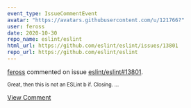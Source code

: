 ```yaml
---
event_type: IssueCommentEvent
avatar: "https://avatars.githubusercontent.com/u/121766?"
user: feross
date: 2020-10-30
repo_name: eslint/eslint
html_url: https://github.com/eslint/eslint/issues/13801
repo_url: https://github.com/eslint/eslint
---
```


<a href='https://github.com/feross' target='_blank'>feross</a> commented on issue <a href='https://github.com/eslint/eslint/issues/13801' target='_blank'>eslint/eslint#13801</a>.

<small>Great, then this is not an ESLint b if. Closing. ...</small>

<a href='https://github.com/eslint/eslint/issues/13801' target='_blank'>View Comment</a>